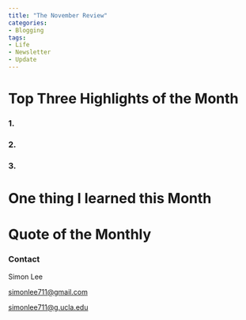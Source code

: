 ```yaml
---
title: "The November Review"
categories:
- Blogging
tags:
- Life
- Newsletter
- Update
---
```



# Top Three Highlights of the Month

### 1.

### 2.

### 3.

# One thing I learned this Month

### 

# Quote of the Monthly 

### Contact

Simon Lee

simonlee711@gmail.com

simonlee711@g.ucla.edu